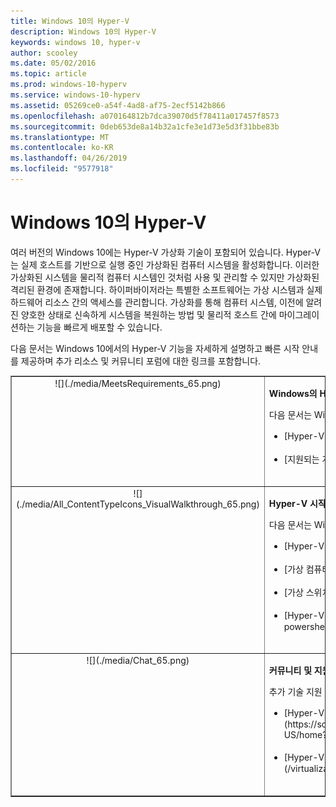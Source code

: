 ```yaml
---
title: Windows 10의 Hyper-V
description: Windows 10의 Hyper-V
keywords: windows 10, hyper-v
author: scooley
ms.date: 05/02/2016
ms.topic: article
ms.prod: windows-10-hyperv
ms.service: windows-10-hyperv
ms.assetid: 05269ce0-a54f-4ad8-af75-2ecf5142b866
ms.openlocfilehash: a070164812b7dca39070d5f78411a017457f8573
ms.sourcegitcommit: 0deb653de8a14b32a1cfe3e1d73e5d3f31bbe83b
ms.translationtype: MT
ms.contentlocale: ko-KR
ms.lasthandoff: 04/26/2019
ms.locfileid: "9577918"
---
```

# <a name="hyper-v-on-windows-10"></a>Windows 10의 Hyper-V 

여러 버전의 Windows 10에는 Hyper-V 가상화 기술이 포함되어 있습니다. Hyper-V는 실제 호스트를 기반으로 실행 중인 가상화된 컴퓨터 시스템을 활성화합니다. 이러한 가상화된 시스템을 물리적 컴퓨터 시스템인 것처럼 사용 및 관리할 수 있지만 가상화된 격리된 환경에 존재합니다. 하이퍼바이저라는 특별한 소프트웨어는 가상 시스템과 실제 하드웨어 리소스 간의 액세스를 관리합니다. 가상화를 통해 컴퓨터 시스템, 이전에 알려진 양호한 상태로 신속하게 시스템을 복원하는 방법 및 물리적 호스트 간에 마이그레이션하는 기능을 빠르게 배포할 수 있습니다.

다음 문서는 Windows 10에서의 Hyper-V 기능을 자세하게 설명하고 빠른 시작 안내를 제공하며 추가 리소스 및 커뮤니티 포럼에 대한 링크를 포함합니다. 

<table border="1" style="background-color:FFFFCC;border-collapse:collapse;border:1px solid FFCC00;color:000000;width:100%" cellpadding="15" cellspacing="3">
    <tr valign="top">
        <td><center>![](./media/MeetsRequirements_65.png)</center></td>
        <td valign="top">
            <p><strong>Windows의 Hyper-V 정보</strong></p>
            <p>다음 문서는 Windows의 Hyper-V에 대한 소개 및 정보를 제공합니다.</p>
            <ul>
                <li class="unordered">[Hyper-V 소개](./about/index.md)<br /><br /></li>
                <li class="unordered">[지원되는 게스트 운영 체제](about\supported-guest-os.md)<br /><br /></li>
            </ul>   
        </td>
    </tr>
    <tr valign="top">
        <td><center>![](./media/All_ContentTypeIcons_VisualWalkthrough_65.png)</center></td>
        <td valign="top">
            <p><strong>Hyper-V 시작</strong></p>
            <p>다음 문서는 Windows 10의 Hyper-V에 대한 신속한 소개를 제공합니다.</p>
            <ul>
                <li class="unordered">[Hyper-V 설치](quick-start\enable-hyper-v.md)<br /><br /></li>
                <li class="unordered">[가상 컴퓨터 만들기](quick-start\create-virtual-machine.md)<br /><br /></li>
                <li class="unordered">[가상 스위치 만들기](quick-start\connect-to-network.md)<br /><br /></li>
                <li class="unordered">[Hyper-V 및 PowerShell](quick-start\try-hyper-v-powershell.md)<br /><br /></li>
            </ul>
        </td>
    </tr>
    <tr valign="top">
        <td><center>![](./media/Chat_65.png)</center></td>
        <td valign="top">
            <p><strong>커뮤니티 및 지원에 연결</strong></p>
            <p>추가 기술 지원 및 커뮤니티 리소스입니다.</p>
            <ul>
                <li class="unordered">[Hyper-V 포럼](https://social.technet.microsoft.com/Forums/windowsserver/en-US/home?forum=winserverhyperv)<br /><br /></li>
                <li class="unordered">[Hyper-V 및 Windows 컨테이너에 대한 커뮤니티 리소스](/virtualization/community/index.md)<br /><br /></li>
            </ul>   
        </td>
    </tr>
</table>
